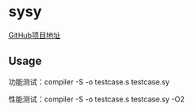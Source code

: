# sysy

[GitHub项目地址](https://github.com/showstarpro/sysy.git)
## Usage
功能测试：compiler -S -o testcase.s testcase.sy

性能测试：compiler -S -o testcase.s testcase.sy -O2


